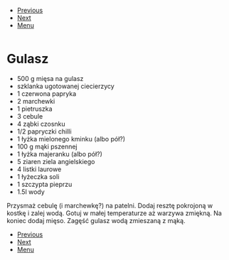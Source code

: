 <!-- Navigation Menu Start -->

- [Previous](Fasolka.md)
- [Next](Kokosanki.md)
- [Menu](README.md)

<div style="margin-bottom: 50px"></div>

<!-- /Navigation Menu Start -->

# Gulasz

- 500 g mięsa na gulasz
- szklanka ugotowanej ciecierzycy
- 1 czerwona papryka 
- 2 marchewki 
- 1 pietruszka 
- 3 cebule 
- 4 ząbki czosnku 
- 1/2 papryczki chilli 
- 1 łyżka mielonego kminku (albo pół?) 
- 100 g mąki pszennej 
- 1 łyżka majeranku (albo pół?) 
- 5 ziaren ziela angielskiego 
- 4 listki laurowe 
- 1 łyżeczka soli 
- 1 szczypta pieprzu 
- 1.5l wody

Przysmaż cebulę (i marchewkę?) na patelni. Dodaj resztę pokrojoną w kostkę i zalej wodą. Gotuj w małej temperaturze aż warzywa zmiękną. Na koniec dodaj mięso. Zagęść gulasz wodą zmieszaną z mąką.


<!-- Navigation Menu End -->

- [Previous](Fasolka.md)
- [Next](Kokosanki.md)
- [Menu](README.md)

<div style="margin-bottom: 50px"></div>

<!-- /Navigation Menu End -->